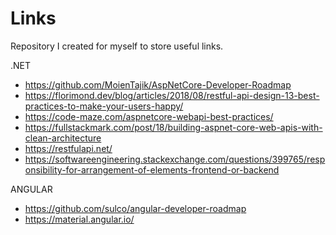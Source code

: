 # Links
Repository I created for myself to store useful links.

.NET 
* https://github.com/MoienTajik/AspNetCore-Developer-Roadmap
* https://florimond.dev/blog/articles/2018/08/restful-api-design-13-best-practices-to-make-your-users-happy/
* https://code-maze.com/aspnetcore-webapi-best-practices/
* https://fullstackmark.com/post/18/building-aspnet-core-web-apis-with-clean-architecture
* https://restfulapi.net/
* https://softwareengineering.stackexchange.com/questions/399765/responsibility-for-arrangement-of-elements-frontend-or-backend



ANGULAR
* https://github.com/sulco/angular-developer-roadmap
* https://material.angular.io/


